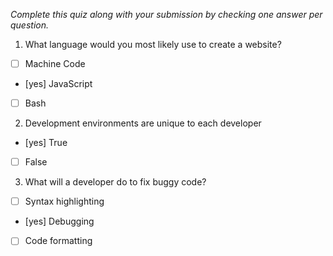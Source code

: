 *Complete this quiz along with your submission by checking one answer per question.*

1. What language would you most likely use to create a website?

- [ ] Machine Code
- [yes] JavaScript
- [ ] Bash

2. Development environments are unique to each developer

- [yes] True
- [ ] False

3. What will a developer do to fix buggy code?

- [ ] Syntax highlighting
- [yes] Debugging
- [ ] Code formatting
